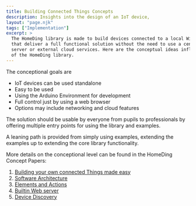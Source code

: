```yaml
---
title: Building Connected Things Concepts
description: Insights into the design of an IoT device,
layout: "page.njk"
tags: ["Implementation"]
excerpt: >
  The HomeDing library is made to build devices connected to a local WiFi network
  that deliver a full functional solution without the need to use a central
  server or external cloud services. Here are the conceptual ideas influencing the design
  of the HomeDing library.
---
```


The conceptional goals are

- IoT devices can be used standalone
- Easy to be used
- Using the Arduino Environment for development
- Full control just by using a web browser
- Options may include networking and cloud features

The solution should be usable by everyone from pupils to professionals by
offering multiple entry points for using the library and examples.

A leaning path is provided from simply using examples, extending the examples
up to extending the core library functionality.

More details on the conceptional level can be found in the HomeDing Concept Papers:

1. [Building your own connected Things made easy](/concepts/paper01.md)
2. [Software Architecture](/concepts/paper02.md)
3. [Elements and Actions](/concepts/paper03.md)
4. [Builtin Web server](/concepts/paper04.md)
5. [Device Discovery](/concepts/paper05.md)
